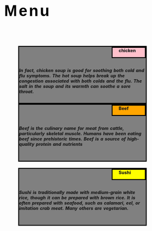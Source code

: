 
<html>
<head>
	<link href="bootstrap.min.css" rel="stylesheet"/>
	<style type="text/css">
	@media (max-width:1199px)
	{
		.col-sm-6
		{
			height:180px;
			background-color:gray;
			border:2px solid black;
			overflow:hidden;
		}
		.z
		{
			margin-top: 20px;
		}
	}
	@media (min-width:290px) and (max-width:790px)
	{
		.y
		{
			margin-top: 20px;
		}
	}
		.container
		{
			height:auto;
			max-width:1200px;	
		}
		.col-lg-3
		{
			height:180px;
			background-color:gray;
			border:3px solid black;
			margin-left:45px;
			margin-right:45px;
			overflow:hidden;	
		}
		#p
		{
			font-size:50px;
			font-weight: 800;
			font-family:'arial';
			letter-spacing: 0.1em;
			color:black;
		}
		.col-xs-4
		{
			height:30px;
			margin-left: 73%;
			padding-left:20px;
			border:3px solid black;	
		}
		.a
		{
			background-color: pink;
		}
		.b
		{
			background-color: orange;
		}
		.c
		{
			background-color:yellow;
		}
	</style>
</head>
    <body>
    	<div class="container">
    		<p id="p">Menu</p>
    		<br/>
    		<br/>
    		<div class="row">
    			<div class="col-lg-3 col-sm-4 x"><div class="col-xs-4 a" style="font-weight: 800;">chicken</div><br/>
    			<p style="font-weight:800; font-style:italic;word-spacing: 2px;">In fact, chicken soup is good for soothing both cold and flu symptoms. The hot soup helps break up the congestion associated with both colds and the flu. The salt in the soup and its warmth can soothe a sore throat.</p>
    		</div>
    			<div class="col-lg-3 col-sm-4 y"><div  class="col-xs-4 b" style="font-weight: 800;">Beef</div><br/>
    			<p style="font-weight:800; font-style:italic;word-spacing: 2px;">Beef is the culinary name for meat from cattle, particularly skeletal muscle. Humans have been eating beef since prehistoric times. Beef is a source of high-quality protein and nutrients</p>
    		</div>
    			<div class="col-lg-3 col-sm-11 z"><div  class="col-xs-4 c" style="font-weight: 800;">Sushi</div><br/>
    			<p style="font-weight:800; font-style:italic;word-spacing: 2px;">Sushi is traditionally made with medium-grain white rice, though it can be prepared with brown rice. It is often prepared with seafood, such as calamari, eel, or imitation crab meat. Many others are vegetarian.</p>
    		</div>
    		</div>
    	</div>	
	    <script type="text/javascript" src="jquery-1.8.3.js"></script>
		<script type="text/javascript" src="bootstrap.min.js"></script>
	</body>
 </html>
